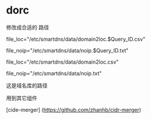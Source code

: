 # dorc

修改成合适的 路径 

file_loc="/etc/smartdns/data/domain2loc.$Query_ID.csv"

file_noip="/etc/smartdns/data/noip.$Query_ID.txt"

file_loc="/etc/smartdns/data/domain2loc.csv"

file_noip="/etc/smartdns/data/noip.txt"
    
这是域名库的路径

用到其它组件

[cide-merger] (https://github.com/zhanhb/cidr-merger)

